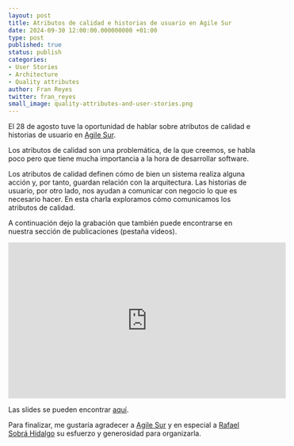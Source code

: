 ```yaml
---
layout: post
title: Atributos de calidad e historias de usuario en Agile Sur
date: 2024-09-30 12:00:00.000000000 +01:00
type: post
published: true
status: publish
categories:
- User Stories
- Architecture 
- Quality attributes 
author: Fran Reyes
twitter: fran_reyes
small_image: quality-attributes-and-user-stories.png 
---
```


El 28 de agosto tuve la oportunidad de hablar sobre atributos de calidad e historias de usuario en [Agile Sur](https://www.meetup.com/es-ES/agile-sur/). 

Los atributos de calidad son una problemática, de la que creemos, se habla poco pero que tiene mucha importancia a la hora de desarrollar software.

Los atributos de calidad definen cómo de bien un sistema realiza alguna acción y, por tanto, guardan relación con la arquitectura. Las historias de usuario, por otro lado, nos ayudan a comunicar con negocio lo que es necesario hacer.
En esta charla exploramos cómo comunicamos los atributos de calidad.

A continuación dejo la grabación que también puede encontrarse en nuestra sección de publicaciones (pestaña videos).

<iframe width="560" height="315" src="https://www.youtube.com/embed/2wYZvFW1Hf0" frameborder="0" allow="accelerometer; autoplay; clipboard-write; encrypted-media; gyroscope; picture-in-picture" allowfullscreen></iframe>


Las slides se pueden encontrar [aquí](https://drive.google.com/file/d/18N8trRvSQOkZzeAco6QjDqS0_att_rxm/view?usp=drive_link).

Para finalizar, me gustaría agradecer a [Agile Sur](https://www.meetup.com/es-ES/agile-sur/) y en especial a [Rafael Sobrá Hidalgo](https://www.linkedin.com/in/rafael-sh/) su esfuerzo y generosidad para organizarla.
